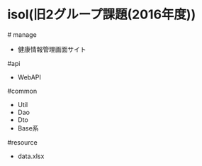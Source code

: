 # isol(旧2グループ課題(2016年度))  
# manage

 - 健康情報管理画面サイト  
 
#api  

 - WebAPI  

#common  

 - Util  
 - Dao  
 - Dto  
 - Base系  


#resource  

 - data.xlsx  
 
